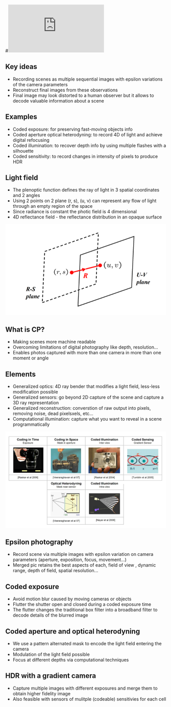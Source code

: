 #![Computational Photography: Epsilon to coded photography](http://web.media.mit.edu/~raskar/Talks/ETCVparis08/raskarCompPhotoEpsilonCodedETVC08paper.pdf)

## Key ideas
* Recording scenes as multiple sequential images with epsilon variations of the camera parameters
* Reconstruct final images from these observations
* Final image may look distorted to a human observer but it allows to decode valuable information about a scene

## Examples
* Coded exposure: for preserving fast-moving objects info
* Coded aperture optical heterodyning: to record 4D of light and achieve digital refocusing
* Coded illumination: to recover depth info by using multiple flashes with a silhouette
* Coded sensitivity:  to record changes in intensity of pixels to produce HDR

## Light field
* The plenoptic function defines the ray of light in 3 spatial coordinates and 2 angles
* Using 2 points on 2 plane (r, s), (u, v) can represent any flow of light through an empty region of the space
* Since radiance is constant the photic field is 4 dimensional
* 4D reflectance field - the reflectance distribution in an opaque surface

![](4dlightfield.png)

## What is CP?
* Making scenes more machine readable
* Overcoming limitations of digital photography like depth, resolution...
* Enables photos captured with more than one camera in more than one moment or angle

## Elements
* Generalized optics: 4D ray bender that modifies a light field, less-less modification possible
* Generalized sensors: go beyond 2D capture of the scene and capture a 3D ray representation
* Generalized reconstruction: converstion of raw output into pixels, removing noise, dead pixelsxels, etc...
* Computational illumination: capture what you want to reveal in a scene programmatically

![](compphoto.png)

## Epsilon photography
* Record scene via multiple images with epsilon variation on camera parameters (aperture, exposition, focus, movement...)
* Merged pic retains the best aspects of each, field of view , dynamic range, depth of field, spatial resolution...

## Coded exposure
* Avoid motion blur caused by moving cameras or objects
* Flutter the shutter open and closed during a coded exposure time
* The flutter changes the traditional box filter into a broadband filter to decode details of the blurred image

## Coded aperture and optical heterodyning
* We use a pattern alternated mask to encode the light field entering the camera
* Modulation of the light field possible
* Focus at different depths via computational techniques

## HDR with a gradient camera
* Capture multiple images with different exposures and merge them to obtain higher fidelity image
* Also feasible with sensors of mulitple (codeable) sensitivies for each cell
